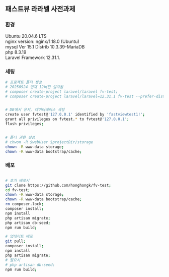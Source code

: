 ## 패스트뷰 라라벨 사전과제


### 환경
Ubuntu 20.04.6 LTS  
nginx version: nginx/1.18.0 (Ubuntu)  
mysql  Ver 15.1 Distrib 10.3.39-MariaDB  
php 8.3.19  
Laravel Framework 12.31.1. 

### 세팅
```bash
# 프로젝트 폴더 생성
# 20250924 현재 12버전 설치됨
# composer create-project laravel/laravel fv-test;
# composer create-project laravel/laravel=12.31.1 fv-test --prefer-dist;


# DB에서 유저, 데이터베이스 세팅
create user fvtest@'127.0.0.1' identified by 'fastviewtest1!';
grant all privileges on fvtest.* to fvtest@'127.0.0.1';
flush privileges;


# 폴더 권한 설정
# chwon -R $webUser $projectDir/storage
chown -R www-data storage;
chown -R www-data bootstrap/cache;
```


### 배포
```bash

# 초기 배포시
git clone https://github.com/honghongk/fv-test;
cd fv-test;
chown -R www-data storage;
chown -R www-data bootstrap/cache;
rm composer.lock;
composer install;
npm install
php artisan migrate;
php artisan db:seed;
npm run build;

# 업데이트 배포
git pull;
composer install;
npm install
php artisan migrate;
# 필요시
# php artisan db:seed;
npm run build;

```